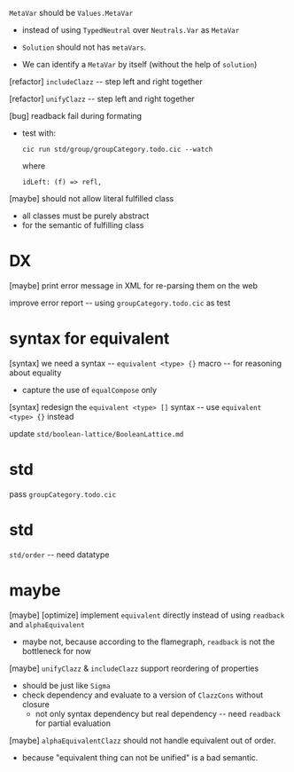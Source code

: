 `MetaVar` should be `Values.MetaVar`

- instead of using `TypedNeutral` over `Neutrals.Var` as `MetaVar`

- `Solution` should not has `metaVars`.

- We can identify a `MetaVar` by itself (without the help of `solution`)

[refactor] `includeClazz` -- step left and right together

[refactor] `unifyClazz` -- step left and right together

[bug] readback fail during formating

- test with:

  ```
  cic run std/group/groupCategory.todo.cic --watch
  ```

  where

  ```
  idLeft: (f) => refl,
  ```

[maybe] should not allow literal fulfilled class

- all classes must be purely abstract
- for the semantic of fulfilling class

# DX

[maybe] print error message in XML for re-parsing them on the web

improve error report -- using `groupCategory.todo.cic` as test

# syntax for equivalent

[syntax] we need a syntax -- `equivalent <type> {}` macro -- for reasoning about equality

- capture the use of `equalCompose` only

[syntax] redesign the `equivalent <type> []` syntax -- use `equivalent <type> {}` instead

update `std/boolean-lattice/BooleanLattice.md`

# std

pass `groupCategory.todo.cic`

# std

`std/order` -- need datatype

# maybe

[maybe] [optimize] implement `equivalent` directly instead of using `readback` and `alphaEquivalent`

- maybe not, because according to the flamegraph, `readback` is not the bottleneck for now

[maybe] `unifyClazz` & `includeClazz` support reordering of properties

- should be just like `Sigma`
- check dependency and evaluate to a version of `ClazzCons` without closure
  - not only syntax dependency but real dependency -- need `readback` for partial evaluation

[maybe] `alphaEquivalentClazz` should not handle equivalent out of order.

- because "equivalent thing can not be unified" is a bad semantic.
